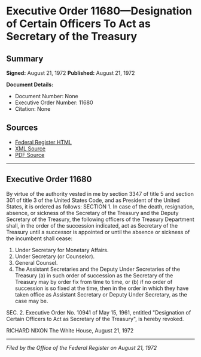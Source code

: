 # Executive Order 11680—Designation of Certain Officers To Act as Secretary of the Treasury

## Summary

**Signed:** August 21, 1972
**Published:** August 21, 1972

**Document Details:**
- Document Number: None
- Executive Order Number: 11680
- Citation: None

## Sources
- [Federal Register HTML](https://www.presidency.ucsb.edu/documents/executive-order-11680-designation-certain-officers-act-secretary-the-treasury)
- [XML Source](None)
- [PDF Source](None)

---

## Executive Order 11680

By virtue of the authority vested in me by section 3347 of title 5 and section 301 of title 3 of the United States Code, and as President of the United States, it is ordered as follows:
SECTION 1. In case of the death, resignation, absence, or sickness of the Secretary of the Treasury and the Deputy Secretary of the Treasury, the following officers of the Treasury Department shall, in the order of the succession indicated, act as Secretary of the Treasury until a successor is appointed or until the absence or sickness of the incumbent shall cease:
1. Under Secretary for Monetary Affairs.
2. Under Secretary (or Counselor).
3. General Counsel.
4. The Assistant Secretaries and the Deputy Under Secretaries of the Treasury (a) in such order of succession as the Secretary of the Treasury may by order fix from time to time, or (b) if no order of succession is so fixed at the time, then in the order in which they have taken office as Assistant Secretary or Deputy Under Secretary, as the case may be.

SEC. 2. Executive Order No. 10941 of May 15, 1961, entitled "Designation of Certain Officers to Act as Secretary of the Treasury", is hereby revoked.

RICHARD NIXON
The White House,
August 21, 1972

---

*Filed by the Office of the Federal Register on August 21, 1972*
